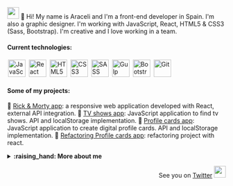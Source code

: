 <img src="https://media.giphy.com/media/Q7SKqn3G97xpmfSOvG/giphy.gif" width="27px">
👋 Hi! My name is Araceli and I'm a front-end developer in Spain. I'm also a graphic designer. I'm working with JavaScript, React, HTML5 & CSS3 (Sass, Bootstrap). I'm creative and I love working in a team.

#### Current technologies:

<p>
<img src="https://raw.githubusercontent.com/konpa/devicon/master/icons/javascript/javascript-original.svg" alt="JavaScript" width="40" height="40" style="margin:2px">
<img src="https://raw.githubusercontent.com/konpa/devicon/master/icons/react/react-original.svg" alt="React" width="40" height="40" style="margin:2px">
<img src="https://raw.githubusercontent.com/konpa/devicon/master/icons/html5/html5-original-wordmark.svg" alt="HTML5" width="40" height="40" style="margin:2px">
<img src="https://raw.githubusercontent.com/konpa/devicon/master/icons/css3/css3-original-wordmark.svg" alt="CSS3" width="40" height="40" style="margin:2px">
<img src="https://raw.githubusercontent.com/konpa/devicon/master/icons/sass/sass-original.svg" alt="SASS" width="40" height="40" style="margin:2px">
<img src="https://raw.githubusercontent.com/konpa/devicon/master/icons/gulp/gulp-plain.svg" alt="Gulp" width="40" height="40" style="margin:2px">
<img src="https://raw.githubusercontent.com/konpa/devicon/master/icons/bootstrap/bootstrap-plain.svg" alt="Bootstrap" width="40" height="40" style="margin:2px">
<img src="https://raw.githubusercontent.com/konpa/devicon/master/icons/git/git-original.svg" alt="Git" width="40" height="40" style="margin:2px">
</p>

#### Some of my projects:

:small_blue_diamond: [Rick & Morty app](https://github.com/AraceliLobo/modulo-3-evaluacion-final-AraceliLobo): a responsive web application developed with React, external API integration.
:small_blue_diamond: [TV shows app](https://github.com/AraceliLobo/modulo-2-evaluacion-final-AraceliLobo): JavaScript application to find tv shows. API and localStorage implementation.
:small_blue_diamond: [Profile cards app](https://github.com/AraceliLobo/modulo-2-evaluacion-final-AraceliLobo): JavaScript application to create digital profile cards. API and localStorage implementation.
:small_blue_diamond: [Refactoring Profile cards app](https://github.com/AraceliLobo/project-promo-k-module-3-team-4): refactoring project with react.

<details>
  <summary><b>:raising_hand: More about me</b></summary>
  I have a degree in journalism and I studied a Master in publishing. In 2014 I created my own publishing house <a href="http://www.srloboediciones.com/">Señor Lobo Ediciones</a>. I'm a reading lover! :heartpulse::books:
</details>

<p align="right">
See you on <a href="https://twitter.com/sralobo85">Twitter</a> <img src="https://media.giphy.com/media/MNa0HKdhc3SGQ/giphy.gif" width="27px">
</p>
